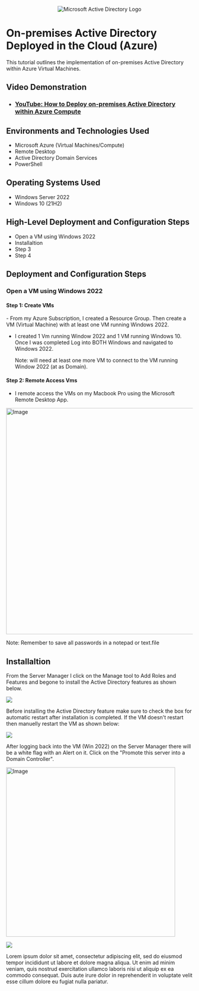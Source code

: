 <p align="center">
<img src="https://i.imgur.com/pU5A58S.png" alt="Microsoft Active Directory Logo"/>
</p>

<h1>On-premises Active Directory Deployed in the Cloud (Azure)</h1>
This tutorial outlines the implementation of on-premises Active Directory within Azure Virtual Machines.<br />


<h2>Video Demonstration</h2>

- ### [YouTube: How to Deploy on-premises Active Directory within Azure Compute](https://youtu.be/yQtI8JdbNqM?si=SO6NRrMEad5Z1f2d)

<h2>Environments and Technologies Used</h2>

- Microsoft Azure (Virtual Machines/Compute)
- Remote Desktop
- Active Directory Domain Services
- PowerShell

<h2>Operating Systems Used </h2>

- Windows Server 2022
- Windows 10 (21H2)

<h2>High-Level Deployment and Configuration Steps</h2>

- Open a VM using Windows 2022
- Installaltion
- Step 3
- Step 4

<h2>Deployment and Configuration Steps</h2>

<h3> Open a VM using Windows 2022 </h3>

<p>
 <h4> Step 1: Create VMs </h4>
  - From my Azure Subscription, I created a Resource Group. Then create a VM (Virtual Machine) with at least one VM running Windows 2022. 
  
  - I created 1 Vm running Window 2022 and 1 VM running Windows 10. Once I was completed Log into BOTH Windows and navigated to Windows 2022.

    Note: will need at least one more VM to connect to the VM running Window 2022 (at as Domain).

<h4> Step 2: Remote Access Vms </h4>

- I remote access the VMs on my Macbook Pro using the Microsoft Remote Desktop App.
</p>
<p> <img width="609" alt="Image" src="https://github.com/user-attachments/assets/7322975d-7869-4ed5-8009-aac685afdc2e" /> 


Note: Remember to save all passwords in a notepad or text.file </p>

<p> <h2> Installaltion </h2></p>

<p> 
 From the Server Manager I click on the Manage tool to Add Roles and Features and begone to install  the Active Directory features as shown below. 
 </p>

<p><img src="https://github.com/user-attachments/assets/5f300f6b-cdba-49c0-870e-6866cbedbb9a"
</p>
<p>
Before installing the Active Directory feature make sure to check the box for automatic restart after installation is completed. If the VM doesn't restart then manuelly restart the VM as shown below:
</p>

<p> <img src="https://github.com/user-attachments/assets/9dad16dc-e234-4b54-b605-14d11b51ecc0" </p>
<br />
<p>
After logging back into the VM (Win 2022) on the Server Manager there will be a white flag with an Alert on it. Click on the "Promote this server into a Domain Controller".
</p>
<P> <img width="456" alt="Image" src="https://github.com/user-attachments/assets/d61ba61b-9d32-4111-a48d-92e0c362fc53" </P>
<br />

<p> <img src="https://i.imgur.com/DJmEXEB.png](https://github.com/user-attachments/assets/69e8a42c-efae-4da2-afc6-caa8571b02bd)" 
</p>
<p>
Lorem ipsum dolor sit amet, consectetur adipiscing elit, sed do eiusmod tempor incididunt ut labore et dolore magna aliqua. Ut enim ad minim veniam, quis nostrud exercitation ullamco laboris nisi ut aliquip ex ea commodo consequat. Duis aute irure dolor in reprehenderit in voluptate velit esse cillum dolore eu fugiat nulla pariatur.
</p>
<br />
